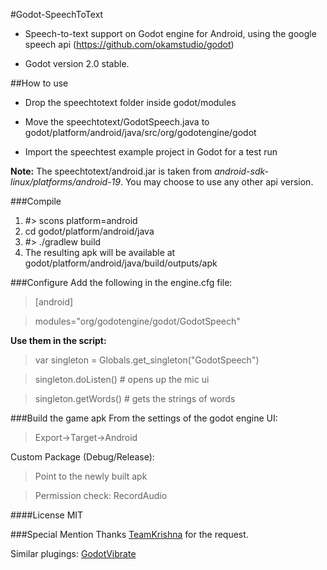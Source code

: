 #Godot-SpeechToText
- Speech-to-text support on Godot engine for Android, using the google speech api (https://github.com/okamstudio/godot)

- Godot version 2.0 stable.

##How to use
- Drop the speechtotext folder inside godot/modules

- Move the speechtotext/GodotSpeech.java to godot/platform/android/java/src/org/godotengine/godot

- Import the speechtest example project in Godot for a test run 


**Note:** The speechtotext/android.jar is taken from  *android-sdk-linux/platforms/android-19*. You may choose to use any other api version.

###Compile
1. #> scons platform=android
2. cd godot/platform/android/java
3. #> ./gradlew build
4. The resulting apk will be available at godot/platform/android/java/build/outputs/apk
 
###Configure
Add the following in the engine.cfg file:

> [android]

> modules="org/godotengine/godot/GodotSpeech"

**Use them in the script:**

> var singleton = Globals.get_singleton("GodotSpeech")

> singleton.doListen() # opens up the mic ui

> singleton.getWords() # gets the strings of words 

###Build the game apk
From the settings of the godot engine UI:

> Export->Target->Android


Custom Package (Debug/Release): 
> Point to the newly built apk

> Permission check: RecordAudio

####License
MIT

###Special Mention
Thanks [TeamKrishna](http://teamkrishna.in) for the request.

Similar plugings: [GodotVibrate](https://github.com/literaldumb/GodotVibrate) 

